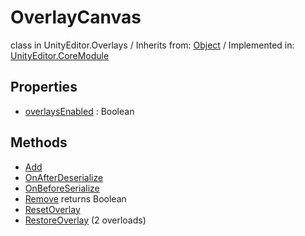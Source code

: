 # OverlayCanvas
class in UnityEditor.Overlays
 / Inherits from: <a href="https://docs.unity3d.com/6000.2/Documentation/ScriptReference/Object.html">Object</a> / Implemented in: <a href="https://docs.unity3d.com/6000.2/Documentation/ScriptReference/UnityEditor.CoreModule.html">UnityEditor.CoreModule</a>

## Properties
- <a href="https://docs.unity3d.com/6000.2/Documentation/ScriptReference/OverlayCanvas-overlaysEnabled.html">overlaysEnabled</a> : Boolean

## Methods
- <a href="https://docs.unity3d.com/6000.2/Documentation/ScriptReference/OverlayCanvas.Add.html">Add</a>
- <a href="https://docs.unity3d.com/6000.2/Documentation/ScriptReference/OverlayCanvas.OnAfterDeserialize.html">OnAfterDeserialize</a>
- <a href="https://docs.unity3d.com/6000.2/Documentation/ScriptReference/OverlayCanvas.OnBeforeSerialize.html">OnBeforeSerialize</a>
- <a href="https://docs.unity3d.com/6000.2/Documentation/ScriptReference/OverlayCanvas.Remove.html">Remove</a> returns Boolean
- <a href="https://docs.unity3d.com/6000.2/Documentation/ScriptReference/OverlayCanvas.ResetOverlay.html">ResetOverlay</a>
- <a href="https://docs.unity3d.com/6000.2/Documentation/ScriptReference/OverlayCanvas.RestoreOverlay.html">RestoreOverlay</a> (2 overloads)
